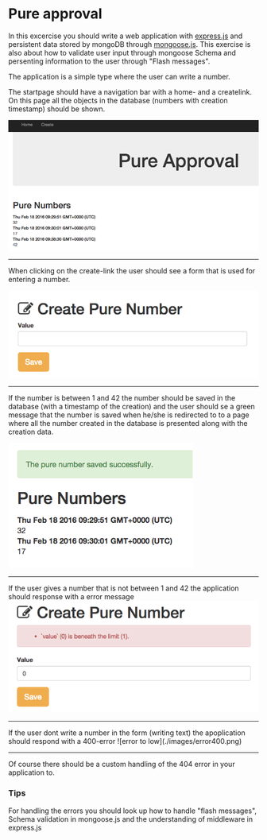 # Pure approval
In this excercise you should write a web application with [express.js](http://expressjs.com/) and persistent data stored by mongoDB through [mongoose.js](http://mongoosejs.com/). This exercise is also about how to validate user input through mongoose Schema and persenting information to the user through "Flash messages".

The application is a simple type where the user can write a number. 

The startpage should have a navigation bar with a home- and a createlink. On this page all the objects in the database (numbers with creation timestamp) should be shown.

![Startpage](./images/startpage.png)

<hr>

When clicking on the create-link the user should see a form that is used for entering a number.

![createform](./images/createform.png)

<hr>
If the number is between 1 and 42 the number should be saved in the database (with a timestamp of the creation) and the user should se a green message that the number is saved when he/she is redirected to to a page where all the number created in the database is presented along with the creation data.

![saved successfully](./images/success.png)
<hr>

If the user gives a number that is not between 1 and 42 the application should response with a error message
![error to low](./images/error1.png)

<hr>
If the user dont write a number in the form (writing text) the apoplication should respond with a 400-error
![error to low](./images/error400.png)
<hr>
Of course there should be a custom handling of the 404 error in your application to.

### Tips
For handling the errors you should look up how to handle "flash messages", Schema validation in mongoose.js and the understanding of middleware in express.js
